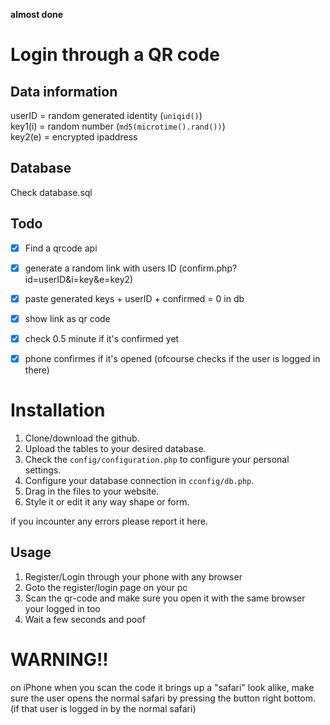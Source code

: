 **almost done**

# Login through a QR code

## Data information
userID = random generated identity (`uniqid()`) <br>
key1(i) =  random number (`md5(microtime().rand())`)<br>
key2(e) = encrypted ipaddress

## Database
Check database.sql

## Todo
 - [x] Find a qrcode api
 - [x] generate a random link with users ID (confirm.php?id=userID&i=key&e=key2)
 - [x] paste generated keys + userID + confirmed = 0 in db
 - [x] show link as qr code
 - [x] check 0.5 minute if it's confirmed yet
 - [x] phone confirmes if it's opened (ofcourse checks if the user is logged in there)


# Installation
1. Clone/download the github.
2. Upload the tables to your desired database.
3. Check the `config/configuration.php` to configure your personal settings.
4. Configure your database connection in `cconfig/db.php`.
5. Drag in the files to your website.
6. Style it or edit it any way shape or form.

if you incounter any errors please report it here.

## Usage
1. Register/Login through your phone with any browser
2. Goto the register/login page on your pc
3. Scan the qr-code and make sure you open it with the same browser your logged in too
4. Wait a few seconds and poof


# WARNING!!

on iPhone when you scan the code it brings up a "safari" look alike, make sure the user opens the normal safari by pressing the button right bottom. (if that user is logged in by the normal safari)
